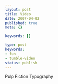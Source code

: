 ```yaml
---
layout: post
title: Video
date: 2007-04-02
published: true
meta: {}

keywords: []

type: post
keywords:
- fun
- tumble-video
status: publish
---
```



Pulp Fiction Typography

